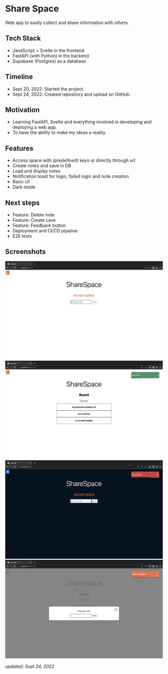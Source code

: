 # Share Space
Web app to easily collect and share information with others.

## Tech Stack
* JavaScript + Svelte in the frontend
* FastAPI (with Python) in the backend
* Supabase (Postgres) as a database

## Timeline
* Sept 20, 2022: Started the project.
* Sept 24, 2022: Created repository and upload on GitHub.

## Motivation
* Learning FastAPI, Svelte and everything involved in developing and deploying a web app. 
* To have the ability to make my ideas a reality.

## Features
* Access space with (predefined) keys or directly through url
* Create notes and save in DB
* Load and display notes
* Notification toast for login, failed login and note creation
* Basic UI
* Dark mode

## Next steps
* Feature: Delete note
* Feature: Create cave
* Feature: Feedback button
* Deployment and CI/CD pipeline
* E2E tests

## Screenshots
![](/docs/img/ss1.png)
![](/docs/img/ss2.png)
![](/docs/img/ss3.png)
![](/docs/img/ss4.png)

*updated: Sept 24, 2022*